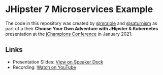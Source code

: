 # JHipster 7 Microservices Example

The code in this repository was created by [@mraible](https://twitter.com/mraible) and [@saturnism](https://twitter.com/saturnism) as part of a their **Choose Your Own Adventure with JHipster & Kubernetes** 
presentation at the [jChampions Conference](https://jchampionsconf.com/) in January 2021.

## Links

* Presentation Slides: [View on Speaker Deck](https://speakerdeck.com/mraible/choose-your-own-adventure-with-jhipster-and-kubernetes-jchampions-conference-2021)
* Recording: [Watch on YouTube](https://www.youtube.com/watch?v=AG4z18qePEw)
